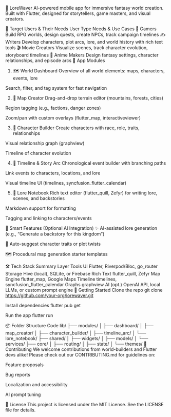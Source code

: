 🌌 LoreWaver
AI-powered mobile app for immersive fantasy world creation. Built with Flutter, designed for storytellers, game masters, and visual creators.

👥 Target Users & Their Needs
User Type	Needs & Use Cases
🧙 Gamers	Build RPG worlds, design quests, create NPCs, track campaign timelines
✍️ Writers	Develop characters, plot arcs, lore, and world history with rich text tools
🎬 Movie Creators	Visualize scenes, track character evolution, storyboard timelines
🎨 Anime Makers	Design fantasy settings, character relationships, and episode arcs
📱 App Modules
1. 🗺️ World Dashboard
Overview of all world elements: maps, characters, events, lore

Search, filter, and tag system for fast navigation

2. 🧭 Map Creator
Drag-and-drop terrain editor (mountains, forests, cities)

Region tagging (e.g., factions, danger zones)

Zoom/pan with custom overlays (flutter_map, interactiveviewer)

3. 🧝 Character Builder
Create characters with race, role, traits, relationships

Visual relationship graph (graphview)

Timeline of character evolution

4. 📆 Timeline & Story Arc
Chronological event builder with branching paths

Link events to characters, locations, and lore

Visual timeline UI (timelines, syncfusion_flutter_calendar)

5. 📖 Lore Notebook
Rich text editor (flutter_quill, Zefyr) for writing lore, scenes, and backstories

Markdown support for formatting

Tagging and linking to characters/events

🧠 Smart Features (Optional AI Integration)
✨ AI-assisted lore generation (e.g., “Generate a backstory for this kingdom”)

🧩 Auto-suggest character traits or plot twists

🗺️ Procedural map generation starter templates

🛠 Tech Stack Summary
Layer	Tools
UI	Flutter, Riverpod/Bloc, go_router
Storage	Hive (local), SQLite, or Firebase
Rich Text	flutter_quill, Zefyr
Map Engine	flutter_map, Google Maps
Timeline	timelines, syncfusion_flutter_calendar
Graphs	graphview
AI (opt.)	OpenAI API, local LLMs, or custom prompt engine
🚀 Getting Started
Clone the repo git clone https://github.com/your-org/lorewaver.git

Install dependencies flutter pub get

Run the app flutter run

📦 Folder Structure
Code
lib/
├── modules/
│   ├── dashboard/
│   ├── map_creator/
│   ├── character_builder/
│   ├── timeline_arc/
│   └── lore_notebook/
├── shared/
│   ├── widgets/
│   ├── models/
│   └── services/
├── core/
│   ├── routing/
│   ├── state/
│   └── themes/
🤝 Contributing
We welcome contributions from world-builders and Flutter devs alike! Please check out our CONTRIBUTING.md for guidelines on:

Feature proposals

Bug reports

Localization and accessibility

AI prompt tuning

📄 License
This project is licensed under the MIT License. See the LICENSE file for details.